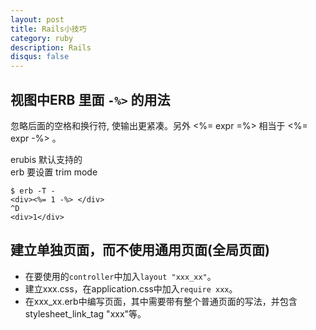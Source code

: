 ```yaml
---
layout: post
title: Rails小技巧
category: ruby
description: Rails
disqus: false
---
```


## 视图中ERB 里面 `-%>` 的用法   
忽略后面的空格和换行符, 使输出更紧凑。另外 <%= expr =%> 相当于 <%= expr -%> 。  

erubis 默认支持的   
erb 要设置 trim mode

```
$ erb -T -
<div><%= 1 -%> </div>
^D
<div>1</div>
```

## 建立单独页面，而不使用通用页面(全局页面)
* 在要使用的`controller`中加入`layout "xxx_xx"`。
* 建立xxx.css，在application.css中加入`require xxx`。
* 在xxx_xx.erb中编写页面，其中需要带有整个普通页面的写法，并包含stylesheet_link_tag "xxx"等。

